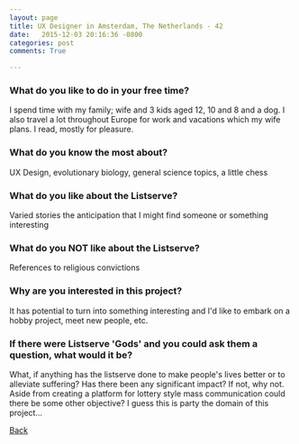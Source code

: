 ```yaml
---
layout: page
title: UX Designer in Amsterdam, The Netherlands - 42
date:   2015-12-03 20:16:36 -0800
categories: post
comments: True

---
```


### What do you like to do in your free time?
<p>I spend time with my family; wife and 3 kids aged 12, 10 and 8 and a dog. I also travel a lot throughout Europe for work and vacations which my wife plans. I read, mostly for pleasure. </p>

### What do you know the most about?
<p>UX Design, evolutionary biology, general science topics, a little chess</p>

### What do you like about the Listserve?
<p>Varied stories the anticipation that I might find someone or something interesting</p>

### What do you NOT like about the Listserve?
<p>References to religious convictions</p>

### Why are you interested in this project?
<p>It has potential to turn into something interesting and I'd like to embark on a hobby project, meet new people, etc. </p>

### If there were Listserve 'Gods' and you could ask them a question, what would it be?
<p>What, if anything has the listserve done to make people's lives better or to alleviate suffering? Has there been any significant impact? If not, why not. Aside from creating a platform for lottery style mass communication could there be some other objective? I guess this is party the domain of this project...</p>

[Back][1]

[1]: /responders/all